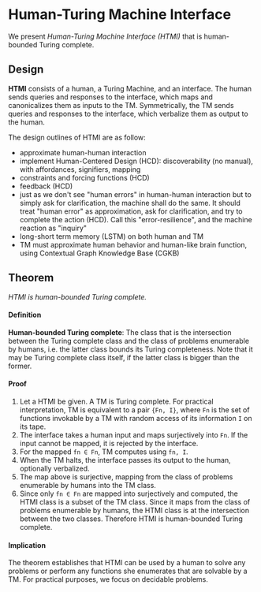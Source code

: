 # <a name="htmi"></a>Human-Turing Machine Interface

We present *Human-Turing Machine Interface (HTMI)* that is human-bounded Turing complete.

## Design

**HTMI** consists of a human, a Turing Machine, and an interface. The human sends queries and responses to the interface, which maps and canonicalizes them as inputs to the TM. Symmetrically, the TM sends queries and responses to the interface, which verbalize them as output to the human.

The design outlines of HTMI are as follow:

- approximate human-human interaction
- implement Human-Centered Design (HCD): discoverability (no manual), with affordances, signifiers, mapping
- constraints and forcing functions (HCD)
- feedback (HCD)
- just as we don't see "human errors" in human-human interaction but to simply ask for clarification, the machine shall do the same. It should treat "human error" as approximation, ask for clarification, and try to complete the action (HCD). Call this "error-resilience", and the machine reaction as "inquiry"
- long-short term memory (LSTM) on both human and TM
- TM must approximate human behavior and human-like brain function, using Contextual Graph Knowledge Base (CGKB)

## Theorem

*HTMI is human-bounded Turing complete.*

#### Definition

**Human-bounded Turing complete**: The class that is the intersection between the Turing complete class and the class of problems enumerable by humans, i.e. the latter class bounds its Turing completeness. Note that it may be Turing complete class itself, if the latter class is bigger than the former.

#### Proof

1. Let a HTMI be given. A TM is Turing complete. For practical interpretation, TM is equivalent to a pair `{Fn, I}`, where `Fn` is the set of functions invokable by a TM with random access of its information `I` on its tape.
2. The interface takes a human input and maps surjectively into `Fn`. If the input cannot be mapped, it is rejected by the interface.
3. For the mapped `fn ∈ Fn`, TM computes using `fn, I`.
4. When the TM halts, the interface passes its output to the human, optionally verbalized.
5. The map above is surjective, mapping from the class of problems enumerable by humans into the TM class.
6. Since only `fn ∈ Fn` are mapped into surjectively and computed, the HTMI class is a subset of the TM class. Since it maps from the class of problems enumerable by humans, the HTMI class is at the intersection between the two classes. Therefore HTMI is human-bounded Turing complete.

#### Implication

The theorem establishes that HTMI can be used by a human to solve any problems or perform any functions she enumerates that are solvable by a TM. For practical purposes, we focus on decidable problems.